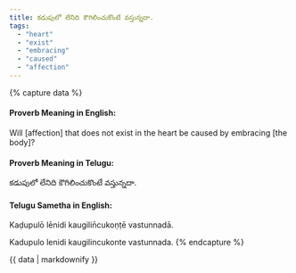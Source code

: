 ```yaml
---
title: కడుపులో లేనిది కౌగిలించుకొంటే వస్తున్నదా.
tags:
  - "heart"
  - "exist"
  - "embracing"
  - "caused"
  - "affection"
---
```


{% capture data %}
#### Proverb Meaning in English:
Will [affection] that does not exist in the heart be caused by embracing [the body]?

#### Proverb Meaning in Telugu:
కడుపులో లేనిది కౌగిలించుకొంటే వస్తున్నదా.

#### Telugu Sametha in English:
Kaḍupulō lēnidi kaugilin̄cukoṇṭē vastunnadā.

Kadupulo lenidi kaugilincukonte vastunnada.
{% endcapture %}

{{ data | markdownify }}

